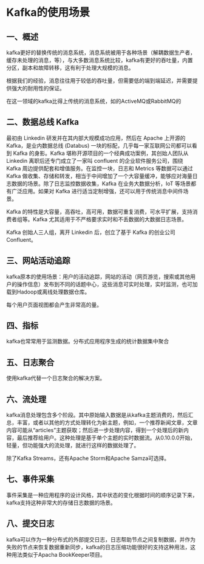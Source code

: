 # Kafka的使用场景

## 一、概述

kafka更好的替换传统的消息系统，消息系统被用于各种场景（解耦数据生产者，缓存未处理的消息，等），与大多数消息系统比较，kafka有更好的吞吐量，内置分区，副本和故障转移，这有利于处理大规模的消息。

根据我们的经验，消息往往用于较低的吞吐量，但需要低的端到端延迟，并需要提供强大的耐用性的保证。

在这一领域的kafka比得上传统的消息系统，如的ActiveMQ或RabbitMQ的

## 二、数据总线 Kafka

最初由 Linkedin 研发并在其内部大规模成功应用，然后在 Apache 上开源的 Kafka，是业内数据总线 (Databus) 一块的标配，几乎每一家互联网公司都可以看到 Kafka 的身影。Kafka 堪称开源项目的一个经典成功案例，其创始人团队从 Linkedin 离职后还专门成立了一家叫 confluent 的企业软件服务公司，围绕 Kafka 周边提供配套和增值服务。在监控一块，日志和 Metrics 等数据可以通过 Kafka 做收集、存储和转发，相当于中间增加了一个大容量缓冲，能够应对海量日志数据的场景。除了日志监控数据收集，Kafka 在业务大数据分析，IoT 等场景都有广泛应用。如果对 Kafka 进行适当定制增强，还可以用于传统消息中间件场景。

Kafka 的特性是大容量，高吞吐，高可用，数据可重复消费，可水平扩展，支持消费者组等。Kafka 尤其适用于不严格要求实时和不丢数据的大数据日志场景。

Kafka 创始人三人组，离开 Linkedin 后，创立了基于 Kafka 的创业公司 Confluent。



## 三、网站活动追踪

kafka原本的使用场景：用户的活动追踪，网站的活动（网页游览，搜索或其他用户的操作信息）发布到不同的话题中心，这些消息可实时处理，实时监测，也可加载到Hadoop或离线处理数据仓库。

每个用户页面视图都会产生非常高的量。

## 四、指标

kafka也常常用于监测数据。分布式应用程序生成的统计数据集中聚合


## 五、日志聚合

使用kafka代替一个日志聚合的解决方案。

## 六、流处理

kafka消息处理包含多个阶段。其中原始输入数据是从kafka主题消费的，然后汇总，丰富，或者以其他的方式处理转化为新主题，例如，一个推荐新闻文章，文章内容可能从“articles”主题获取；然后进一步处理内容，得到一个处理后的新内容，最后推荐给用户。这种处理是基于单个主题的实时数据流。从0.10.0.0开始，轻量，但功能强大的流处理，就进行这样的数据处理了。

除了Kafka Streams，还有Apache Storm和Apache Samza可选择。

## 七、事件采集

事件采集是一种应用程序的设计风格，其中状态的变化根据时间的顺序记录下来，kafka支持这种非常大的存储日志数据的场景。

## 八、提交日志

kafka可以作为一种分布式的外部提交日志，日志帮助节点之间复制数据，并作为失败的节点来恢复数据重新同步，kafka的日志压缩功能很好的支持这种用法，这种用法类似于Apacha BookKeeper项目。


